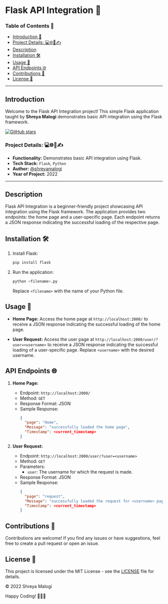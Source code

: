 # Flask API Integration 🚀


### Table of Contents 📑

  - [Introduction 🚀](#introduction)
  - [Project Details: 💻🌐📅✍️](#project-details-%EF%B8%8F)
  - [Description](#description)
  - [Installation 🛠️](#installation-️)
  - [Usage 🚀](#usage-)
  - [API Endpoints 🌐](#api-endpoints-)
  - [Contributions 🌟](#contributions-)
  - [License 📜](#license-)

---

## Introduction

Welcome to the Flask API Integration project! This simple Flask application taught by **Shreya Malogi** demonstrates basic API integration using the Flask framework.

[![GitHub stars](https://img.shields.io/github/stars/shreyamalogi/flask-api-integration.svg?style=social)](https://github.com/shreyamalogi/flask-api-integration/stargazers)

### Project Details: 💻🌐📅✍️

- **Functionality:** Demonstrates basic API integration using Flask.
- **Tech Stack:** `Flask`, `Python`
- **Author:** [@shreyamalogi](https://github.com/shreyamalogi/)
- **Year of Project:** 2022

---

## Description

Flask API Integration is a beginner-friendly project showcasing API integration using the Flask framework. The application provides two endpoints: the home page and a user-specific page. Each endpoint returns a JSON response indicating the successful loading of the respective page.

## Installation 🛠️

1. Install Flask:

   ```bash
   pip install flask
   ```

2. Run the application:

   ```bash
   python <filename>.py
   ```

   Replace `<filename>` with the name of your Python file.

## Usage 🚀

- **Home Page:** Access the home page at `http://localhost:2000/` to receive a JSON response indicating the successful loading of the home page.

- **User Request:** Access the user page at `http://localhost:2000/user/?user=<username>` to receive a JSON response indicating the successful loading of a user-specific page. Replace `<username>` with the desired username.

## API Endpoints 🌐

1. **Home Page:**
   - Endpoint: `http://localhost:2000/`
   - Method: `GET`
   - Response Format: JSON
   - Sample Response:
     ```json
     {
       "page": "Home",
       "Message": "successfully loaded the home page",
       "Timestamp": <current_timestamp>
     }
     ```

2. **User Request:**
   - Endpoint: `http://localhost:2000/user/?user=<username>`
   - Method: `GET`
   - Parameters:
     - `user`: The username for which the request is made.
   - Response Format: JSON
   - Sample Response:
     ```json
     {
       "page": "request",
       "Message": "successfully loaded the request for <username> pages",
       "Timestamp": <current_timestamp>
     }
     ```

## Contributions 🌟

Contributions are welcome! If you find any issues or have suggestions, feel free to create a pull request or open an issue.

## License 📜

This project is licensed under the MIT License - see the [LICENSE](LICENSE) file for details.

© 2022 Shreya Malogi

Happy Coding! 🚀👩‍💻
